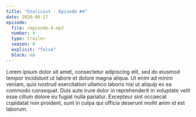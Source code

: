 ```yaml
---
title: "Staticast - Episode #4"
date: 2020-06-17
episode:
  file: /episode-4.mp3
  number: 4
  type: trailer
  season: 0
  explicit: "false"
  block: no
---
```


Lorem ipsum dolor sit amet, consectetur adipiscing elit, sed do eiusmod tempor incididunt ut labore et dolore magna aliqua. Ut enim ad minim veniam, quis nostrud exercitation ullamco laboris nisi ut aliquip ex ea commodo consequat. Duis aute irure dolor in reprehenderit in voluptate velit esse cillum dolore eu fugiat nulla pariatur. Excepteur sint occaecat cupidatat non proident, sunt in culpa qui officia deserunt mollit anim id est laborum.
